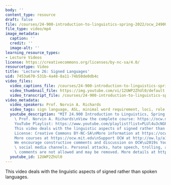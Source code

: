 ```yaml
---
body: ''
content_type: resource
draft: false
file: /courses/24-900-introduction-to-linguistics-spring-2022/ocw_24900_lecture26_2022may10_360p_16_9.mp4
file_type: video/mp4
image_metadata:
  caption: ''
  credit: ''
  image-alt: ''
learning_resource_types:
- Lecture Videos
license: https://creativecommons.org/licenses/by-nc-sa/4.0/
resourcetype: Video
title: 'Lecture 26: Signed Languages'
uid: 7453a670-531b-4a48-8a11-74b50de0db4c
video_files:
  video_captions_file: /courses/24-900-introduction-to-linguistics-spring-2022/1b7TZWEkidhukCE_FYZbnFFTFahpMjnuk_transcript.webvtt
  video_thumbnail_file: https://img.youtube.com/vi/12UWP2ZhUl0/default.jpg
  video_transcript_file: /courses/24-900-introduction-to-linguistics-spring-2022/1b7TZWEkidhukCE_FYZbnFFTFahpMjnuk_transcript.pdf
video_metadata:
  video_speakers: Prof. Norvin A. Richards
  video_tags: sign language, ASL, minimal word requirement, loci, role shift
  youtube_description: "MIT 24.900 Introduction to Linguistics, Spring 2022\nInstructor:\
    \ Prof. Norvin A. Richards\nView the complete course: https://ocw.mit.edu/courses/introduction-to-linguistics-spring-2022/\n\
    YouTube Playlist: https://www.youtube.com/playlist?list=PLUl4u3cNGP63BZGNOqrF2qf_yxOjuG35j\n\
    This video deals with the linguistic aspects of signed rather than spoken languages.\n\
    License: Creative Commons BY-NC-SA\nMore information at https://ocw.mit.edu/terms\n\
    More courses at https://ocw.mit.edu\nSupport OCW at http://ow.ly/a1If50zVRlQ\n\
    We encourage constructive comments and discussion on OCW\u2019s YouTube and other\
    \ social media channels. Personal attacks, hate speech, trolling, and inappropriate\
    \ comments are not allowed and may be removed. More details at https://ocw.mit.edu/comments.\n"
  youtube_id: 12UWP2ZhUl0
---
```

This video deals with the linguistic aspects of signed rather than spoken languages.